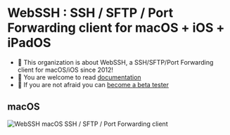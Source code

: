 #  WebSSH : SSH / SFTP / Port Forwarding client for macOS + iOS + iPadOS
* :mega: This organization is about WebSSH, a SSH/SFTP/Port Forwarding client for macOS/iOS since 2012!
* :blue_book: You are welcome to read [documentation](https://webssh.net)
* :syringe: If you are not afraid you can [become a beta tester](https://webssh.net/documentation/becoming-external-tester/)

## macOS
![WebSSH macOS SSH / SFTP / Port Forwarding client](https://raw.githubusercontent.com/isontheline/pro.webssh.net/master/.appstoreconnect/screenshots/mac/webssh-macos-ssh-sftp-port-forwarding-client.jpg)
